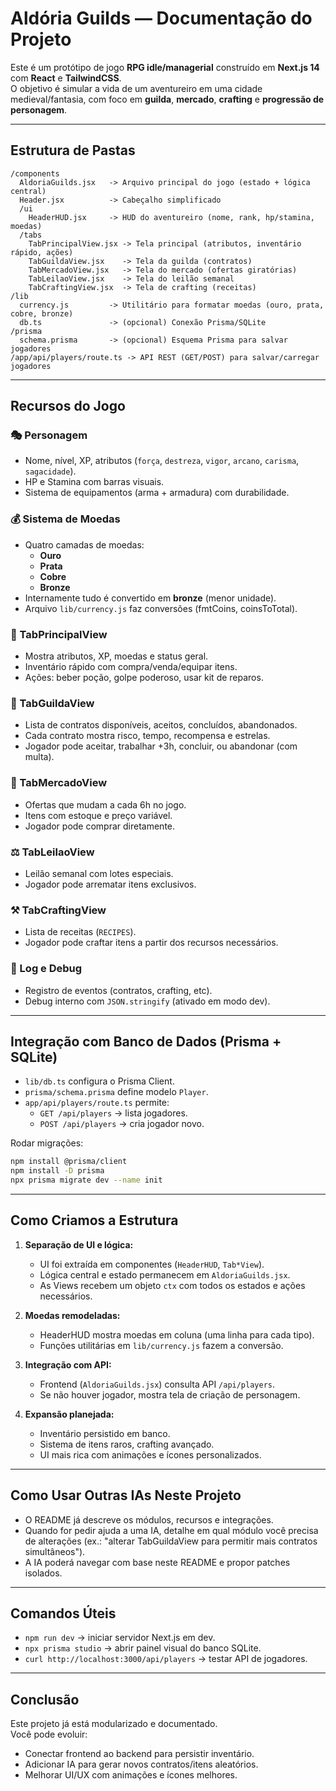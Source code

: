 
# Aldória Guilds — Documentação do Projeto

Este é um protótipo de jogo **RPG idle/managerial** construído em **Next.js 14** com **React** e **TailwindCSS**.  
O objetivo é simular a vida de um aventureiro em uma cidade medieval/fantasia, com foco em **guilda**, **mercado**, **crafting** e **progressão de personagem**.

---

## Estrutura de Pastas

```
/components
  AldoriaGuilds.jsx   -> Arquivo principal do jogo (estado + lógica central)
  Header.jsx          -> Cabeçalho simplificado
  /ui
    HeaderHUD.jsx     -> HUD do aventureiro (nome, rank, hp/stamina, moedas)
  /tabs
    TabPrincipalView.jsx -> Tela principal (atributos, inventário rápido, ações)
    TabGuildaView.jsx    -> Tela da guilda (contratos)
    TabMercadoView.jsx   -> Tela do mercado (ofertas giratórias)
    TabLeilaoView.jsx    -> Tela do leilão semanal
    TabCraftingView.jsx  -> Tela de crafting (receitas)
/lib
  currency.js         -> Utilitário para formatar moedas (ouro, prata, cobre, bronze)
  db.ts               -> (opcional) Conexão Prisma/SQLite
/prisma
  schema.prisma       -> (opcional) Esquema Prisma para salvar jogadores
/app/api/players/route.ts -> API REST (GET/POST) para salvar/carregar jogadores
```

---

## Recursos do Jogo

### 🎭 Personagem
- Nome, nível, XP, atributos (`força`, `destreza`, `vigor`, `arcano`, `carisma`, `sagacidade`).
- HP e Stamina com barras visuais.
- Sistema de equipamentos (arma + armadura) com durabilidade.

### 💰 Sistema de Moedas
- Quatro camadas de moedas:
  - **Ouro**
  - **Prata**
  - **Cobre**
  - **Bronze**
- Internamente tudo é convertido em **bronze** (menor unidade).  
- Arquivo `lib/currency.js` faz conversões (fmtCoins, coinsToTotal).

### 🏹 TabPrincipalView
- Mostra atributos, XP, moedas e status geral.
- Inventário rápido com compra/venda/equipar itens.
- Ações: beber poção, golpe poderoso, usar kit de reparos.

### 📜 TabGuildaView
- Lista de contratos disponíveis, aceitos, concluídos, abandonados.
- Cada contrato mostra risco, tempo, recompensa e estrelas.
- Jogador pode aceitar, trabalhar +3h, concluir, ou abandonar (com multa).

### 🛒 TabMercadoView
- Ofertas que mudam a cada 6h no jogo.
- Itens com estoque e preço variável.
- Jogador pode comprar diretamente.

### ⚖️ TabLeilaoView
- Leilão semanal com lotes especiais.
- Jogador pode arrematar itens exclusivos.

### ⚒️ TabCraftingView
- Lista de receitas (`RECIPES`).
- Jogador pode craftar itens a partir dos recursos necessários.

### 🧾 Log e Debug
- Registro de eventos (contratos, crafting, etc).
- Debug interno com `JSON.stringify` (ativado em modo dev).

---

## Integração com Banco de Dados (Prisma + SQLite)

- `lib/db.ts` configura o Prisma Client.
- `prisma/schema.prisma` define modelo `Player`.
- `app/api/players/route.ts` permite:
  - `GET /api/players` → lista jogadores.
  - `POST /api/players` → cria jogador novo.

Rodar migrações:
```bash
npm install @prisma/client
npm install -D prisma
npx prisma migrate dev --name init
```

---

## Como Criamos a Estrutura

1. **Separação de UI e lógica:**
   - UI foi extraída em componentes (`HeaderHUD`, `Tab*View`).
   - Lógica central e estado permanecem em `AldoriaGuilds.jsx`.
   - As Views recebem um objeto `ctx` com todos os estados e ações necessários.

2. **Moedas remodeladas:**
   - HeaderHUD mostra moedas em coluna (uma linha para cada tipo).
   - Funções utilitárias em `lib/currency.js` fazem a conversão.

3. **Integração com API:**
   - Frontend (`AldoriaGuilds.jsx`) consulta API `/api/players`.
   - Se não houver jogador, mostra tela de criação de personagem.

4. **Expansão planejada:**
   - Inventário persistido em banco.
   - Sistema de itens raros, crafting avançado.
   - UI mais rica com animações e ícones personalizados.

---

## Como Usar Outras IAs Neste Projeto

- O README já descreve os módulos, recursos e integrações.
- Quando for pedir ajuda a uma IA, detalhe em qual módulo você precisa de alterações (ex.: "alterar TabGuildaView para permitir mais contratos simultâneos").
- A IA poderá navegar com base neste README e propor patches isolados.

---

## Comandos Úteis

- `npm run dev` → iniciar servidor Next.js em dev.
- `npx prisma studio` → abrir painel visual do banco SQLite.
- `curl http://localhost:3000/api/players` → testar API de jogadores.

---

## Conclusão

Este projeto já está modularizado e documentado.  
Você pode evoluir:
- Conectar frontend ao backend para persistir inventário.
- Adicionar IA para gerar novos contratos/itens aleatórios.
- Melhorar UI/UX com animações e ícones melhores.

